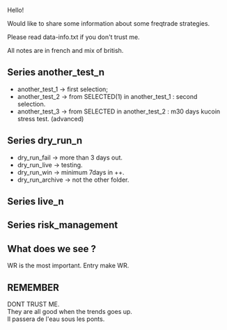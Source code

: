 

Hello!

Would like to share some information about some freqtrade strategies.

Please read data-info.txt if you don't trust me.

All notes are in french and mix of british.


## Series another_test_n

- another_test_1 -> first selection;
- another_test_2 -> from SELECTED(1) in another_test_1 : second selection.
- another_test_3 -> from SELECTED in another_test_2 : m30 days kucoin stress test. (advanced)

## Series dry_run_n

- dry_run_fail -> more than 3 days out.
- dry_run_live -> testing.
- dry_run_win -> minimum 7days in ++.
- dry_run_archive -> not the other folder.

## Series live_n

## Series risk_management

## What does we see ? 

WR is the most important. Entry make WR.


## REMEMBER

DONT TRUST ME.  
They are all good when the trends goes up.  
Il passera de l'eau sous les ponts.
